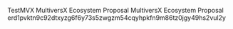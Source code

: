 TestMVX
MultiversX Ecosystem Proposal
MultiversX Ecosystem Proposal
erd1pvktn9c92dtxyzg6f6y73s5zwgzm54cqyhpkfn9m86tz0jgy49hs2vul2y